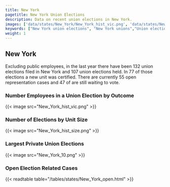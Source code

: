 ```yaml
---
title: New York
pagetitle: New York Union Elections
description: Data on recent union elections in New York.
images: ['data/states/New_York/New_York_hist_vic.png', 'data/states/New_York/New_York_hist_size.png', 'data/states/New_York/New_York_10.png']
keywords: ["New York union elections", "New York unions","Union elections"]
weight: 1
---
```

##  New York

Excluding public employees, in the last year there have been 132 union elections filed in New York and 107 union elections held. In 77 of those elections a new unit was certified. There are currently 55 open representation cases and 47 of are still waiting to vote.

### Number Employees in a Union Election by Outcome
{{< image src="New_York_hist_vic.png" >}}

### Number of Elections by Unit Size
{{< image src="New_York_hist_size.png" >}}

### Largest Private Union Elections
{{< image src="New_York_10.png" >}}

### Open Election Related Cases
{{< readtable table="/tables/states/New_York_open.html" >}}

